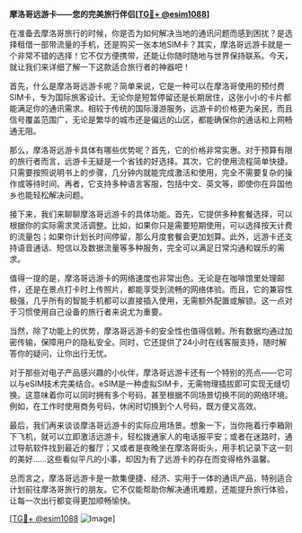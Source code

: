 **摩洛哥远游卡——您的完美旅行伴侣[[TG💪+ @esim1088](https://t.me/s/esim1088)]**

在准备去摩洛哥旅行的时候，你是否为如何解决当地的通讯问题而感到困扰？是选择租借一部带流量的手机，还是购买一张本地SIM卡？其实，摩洛哥远游卡就是一个非常不错的选择！它不仅方便携带，还能让你随时随地与世界保持联系。今天，就让我们来详细了解一下这款适合旅行者的神器吧！

首先，什么是摩洛哥远游卡呢？简单来说，它是一种可以在摩洛哥使用的预付费SIM卡，专为国际旅客设计。无论你是短暂停留还是长期居住，这张小小的卡片都能满足你的通讯需求。相较于传统的国际漫游服务，远游卡的价格更为亲民，而且信号覆盖范围广，无论是繁华的城市还是偏远的山区，都能确保你的通话和上网畅通无阻。

那么，摩洛哥远游卡具体有哪些优势呢？首先，它的价格非常实惠。对于预算有限的旅行者而言，远游卡无疑是一个省钱的好选择。其次，它的使用流程简单快捷。只需要按照说明书上的步骤，几分钟内就能完成激活和使用，完全不需要复杂的操作或等待时间。再者，它支持多种语言客服，包括中文、英文等，即使你在异国他乡也能轻松解决问题。

接下来，我们来聊聊摩洛哥远游卡的具体功能。首先，它提供多种套餐选择，可以根据你的实际需求灵活调整。比如，如果你只是需要短期使用，可以选择按天计费的流量包；如果你计划长时间停留，那么月度套餐会更加划算。此外，远游卡还支持语音通话、短信以及数据流量等多种服务，完全可以满足日常沟通和娱乐的需求。

值得一提的是，摩洛哥远游卡的网络速度也非常出色。无论是在咖啡馆里处理邮件，还是在景点打卡时上传照片，都能享受到流畅的网络体验。而且，它的兼容性极强，几乎所有的智能手机都可以直接插入使用，无需额外配置或解锁。这一点对于习惯使用自己设备的旅行者来说尤为重要。

当然，除了功能上的优势，摩洛哥远游卡的安全性也值得信赖。所有数据均通过加密传输，保障用户的隐私安全。同时，它还提供了24小时在线客服支持，随时解答你的疑问，让你出行无忧。

对于那些对电子产品感兴趣的小伙伴，摩洛哥远游卡还有一个特别的亮点——它可以与eSIM技术完美结合。eSIM是一种虚拟SIM卡，无需物理插拔即可实现无缝切换。这意味着你可以同时拥有多个号码，甚至根据不同场景切换不同的网络环境。例如，在工作时使用商务号码，休闲时切换到个人号码，既方便又高效。

最后，我们再来谈谈摩洛哥远游卡的实际应用场景。想象一下，当你拖着行李箱刚下飞机，就可以立即激活远游卡，轻松拨通家人的电话报平安；或者在迷路时，通过导航软件找到最近的餐厅；又或者是夜晚坐在摩洛哥街头，用手机记录下这一刻的美好……这些看似平凡的小事，却因为有了远游卡的存在而变得格外温馨。

总而言之，摩洛哥远游卡是一款集便捷、经济、实用于一体的通讯产品，特别适合计划前往摩洛哥旅行的朋友。它不仅能帮助你解决通讯难题，还能提升旅行体验，让每一次出行都变得更加顺畅愉快。

[[TG💪+ @esim1088](https://t.me/s/esim1088) ![Image](https://i.postimg.cc/4NQfJmqS/Snipaste-2025-05-13-00-14-12.png)]